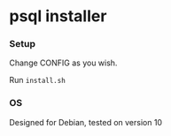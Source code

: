 # psql installer

### Setup
Change CONFIG as you wish. 

Run `install.sh`

### OS
Designed for Debian, tested on version 10